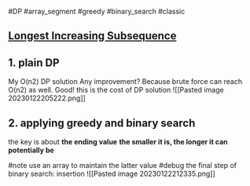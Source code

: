 #DP #array_segment #greedy #binary_search #classic  
##  [Longest Increasing Subsequence](https://leetcode.cn/problems/longest-increasing-subsequence/)
## 1. plain DP
My O(n2) DP solution
Any improvement? Because brute force can reach O(n2) as well.
Good! this is the cost of DP solution
![[Pasted image 20230122205222.png]]

## 2. applying greedy and binary search
the key is about **the ending value**
**the smaller it is, the longer it can potentially be**

#note use an array to maintain the latter value
#debug the final step of binary search: insertion
![[Pasted image 20230122212335.png]]
